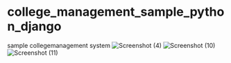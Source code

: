 # college_management_sample_python_django
 sample collegemanagement system
![Screenshot (4)](https://user-images.githubusercontent.com/95610320/197131258-3e8c6d5d-e0b8-4c9e-b6bd-d63143207e8e.png)
![Screenshot (10)](https://user-images.githubusercontent.com/95610320/197131283-ea90097e-d9e0-4f4a-bcb5-797e045ad5e0.png)
![Screenshot (11)](https://user-images.githubusercontent.com/95610320/197131286-56e18389-3f4c-49c2-a1e5-fbfecf7975a5.png)
